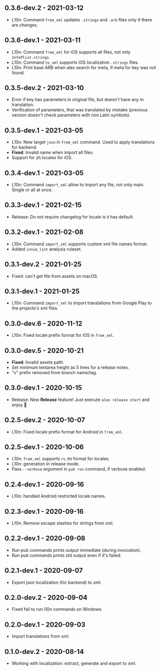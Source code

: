 ## 0.3.6-dev.2 - 2021-03-12

* L10n: Command `from_xml` updates `.strings` and `.arb` files only if there are changes.

## 0.3.6-dev.1 - 2021-03-11

* L10n: Command `from_xml` for iOS supports all files, not only `InfoPlist.strings`.
* L10n: Command `to_xml` supports iOS localization `.strings` files.
* L10n: Print base ARB when alex search for meta, if meta for key was not found.

## 0.3.5-dev.2 - 2021-03-10

* Error if key has parameters in original file, but doesn't have any in translation.
* Verification of parameters, that was translated by mistake
(previous version doesn't check parameters with non Latin symbols).

## 0.3.5-dev.1 - 2021-03-05

* L10n: New target `json` in `from_xml` command. Used to apply translations for backend.
* **Fixed**: Invalid name when import all files.
* Support for zh locales for iOS.

## 0.3.4-dev.1 - 2021-03-05

* L10n: Command `import_xml` allow to import any file, not only main. Single or all at once.

## 0.3.3-dev.1 - 2021-02-15

* Release: Do not require changelog for locale is it has default.

## 0.3.2-dev.1 - 2021-02-08

* L10n: Command `import_xml` supports custom xml file names format.
* Added `innim_lint` analysis ruleset.

## 0.3.1-dev.2 - 2021-01-25

* Fixed: can't get file from assets on macOS.

## 0.3.1-dev.1 - 2021-01-25

- L10n: Command `import_xml` to import translations from Google Play
to the projects's xml files.

## 0.3.0-dev.6 - 2020-11-12

- L10n: Fixed locale prefix format for iOS in `from_xml`.

## 0.3.0-dev.5 - 2020-10-21

- **Fixed**: Invalid assets path.
- Set minimum textarea height as 5 lines for a release notes.
- "v" prefix removed from branch name/tag.

## 0.3.0-dev.1 - 2020-10-15

- Release: New **Release** feature! Just execute `alex release start` and enjoy 🚀

## 0.2.5-dev.2 - 2020-10-07

- L10n: Fixed locale prefix format for Android in `from_xml`.

## 0.2.5-dev.1 - 2020-10-06

- L10n: `from_xml` supports `ru_RU` format for locales.
- L10n: generation in release mode.
- Pass `--verbose` argument in `pub run` command, if verbose enabled.

## 0.2.4-dev.1 - 2020-09-16

- L10n: handled Android restricted locale names.

## 0.2.3-dev.1 - 2020-09-16

- L10n: Remove escape slashes for strings from xml.

## 0.2.2-dev.1 - 2020-09-08

- Run pub commands prints output immediate (during invocation).
- Run pub commands prints std output even if it's failed.

## 0.2.1-dev.1 - 2020-09-07

- Export json localization (for backend) to xml.

## 0.2.0-dev.2 - 2020-09-04

- Fixed fail to run l10n commands on Windows.

## 0.2.0-dev.1 - 2020-09-03

- Import translations from xml.

## 0.1.0-dev.2 - 2020-08-14

- Working with localization: extract, generate and export to xml.
